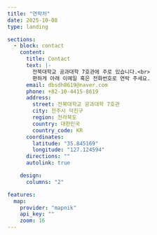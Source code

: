 ```yaml
---
title: "연락처"
date: 2025-10-08
type: landing

sections:
  - block: contact
    content:
      title: Contact
      text: |-
        전북대학교 공과대학 7호관에 주로 있습니다.<br>
        편하게 아래 이메일 혹은 전화번호로 연락 주세요.
      email: dbsdh8619@naver.com
      phone: +82-10-4415-8619
      address:
        street: 전북대학교 공과대학 7호관
        city: 전주시 덕진구
        region: 전라북도
        country: 대한민국
        country_code: KR
      coordinates:
        latitude: "35.845169"
        longitude: "127.124594"
      directions: ""
      autolink: true

    design:
      columns: "2"

features:
  map:
    provider: "mapnik"
    api_key: ""
    zoom: 16
---
```

